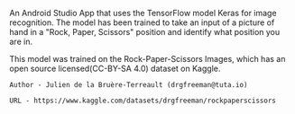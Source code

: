 An Android Studio App that uses the TensorFlow model Keras for image recognition. The model has been trained to take an input of a picture of hand in a "Rock, Paper, Scissors" position and identify what position you are in.

This model was trained on the Rock-Paper-Scissors Images, which has an open source licensed(CC-BY-SA 4.0) dataset on Kaggle. 

    Author - Julien de la Bruère-Terreault (drgfreeman@tuta.io)

    URL - https://www.kaggle.com/datasets/drgfreeman/rockpaperscissors
